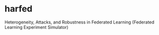 # harfed
Heterogeneity, Attacks, and Robustness in Federated Learning (Federated Learning Experiment Simulator)

